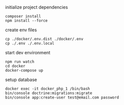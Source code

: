 
initialize project dependencies
```
composer install
npm install --force
```

create env files
```
cp ./docker/.env.dist ./docker/.env
cp ./.env ./.env.local
```

start dev environment
```
npm run watch  
cd docker
docker-compose up
```

setup database
```
docker exec -it docker_php_1 /bin/bash
bin/console doctrine:migrations:migrate
bin/console app:create-user test@email.com password
```
